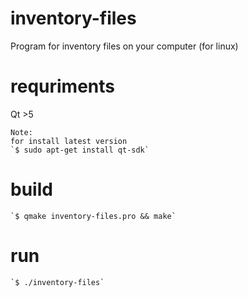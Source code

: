 # inventory-files
Program for inventory files on your computer (for linux)

# requriments
Qt >5

	Note:
	for install latest version
	`$ sudo apt-get install qt-sdk`

# build

	`$ qmake inventory-files.pro && make`

# run

	`$ ./inventory-files`

	
